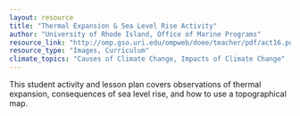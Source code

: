 ```yaml
---
layout: resource
title: "Thermal Expansion & Sea Level Rise Activity"
author: "University of Rhode Island, Office of Marine Programs"
resource_link: "http://omp.gso.uri.edu/ompweb/doee/teacher/pdf/act16.pdf"
resource_type: "Images, Curriculum"
climate_topics: "Causes of Climate Change, Impacts of Climate Change"
---
```


This student activity and lesson plan covers observations of thermal expansion, consequences of sea level rise, and how to use a topographical map.
